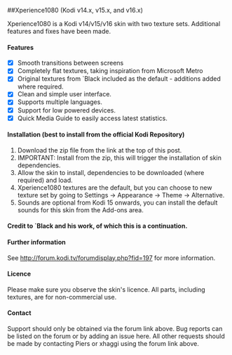 ##Xperience1080 (Kodi v14.x, v15.x, and v16.x)

Xperience1080 is a Kodi v14/v15/v16 skin with two texture sets. Additional features and fixes have been made.

#### Features

- [x] Smooth transitions between screens
- [x] Completely flat textures, taking inspiration from Microsoft Metro
- [x] Original textures from `Black included as the default - additions added where required.
- [x] Clean and simple user interface.
- [x] Supports multiple languages.
- [x] Support for low powered devices.
- [x] Quick Media Guide to easily access latest statistics.

#### Installation (best to install from the official Kodi Repository)
1. Download the zip file from the link at the top of this post.
2. IMPORTANT: Install from the zip, this will trigger the installation of skin dependencies.
3. Allow the skin to install, dependencies to be downloaded (where required) and load.
4. Xperience1080 textures are the default, but you can choose to new texture set by going to Settings -> Appearance -> Theme -> Alternative.
5. Sounds are optional from Kodi 15 onwards, you can install the default sounds for this skin from the Add-ons area.

#### Credit to `Black and his work, of which this is a continuation.

#### Further information
See http://forum.kodi.tv/forumdisplay.php?fid=197 for more information.

#### Licence
Please make sure you observe the skin's licence. All parts, including textures, are for non-commercial use.

#### Contact
Support should only be obtained via the forum link above. Bug reports can be listed on the forum or by adding an issue here.
All other requests should be made by contacting Piers or xhaggi using the forum link above.